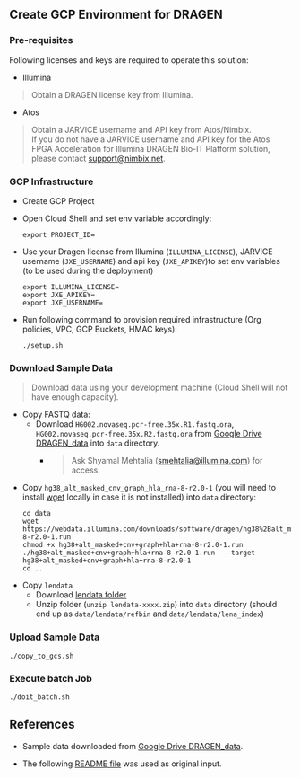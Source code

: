 ## Create GCP Environment for DRAGEN

### Pre-requisites

Following licenses and keys are required to operate this solution:
* Illumina 
> Obtain a DRAGEN license key from Illumina.  
* Atos
> Obtain a JARVICE username and API key from  Atos/Nimbix.  
> If you do not have a JARVICE username and API key for the Atos FPGA Acceleration for Illumina DRAGEN Bio-IT Platform solution, please contact support@nimbix.net.

### GCP Infrastructure

* Create GCP Project
* Open Cloud Shell and set env variable accordingly:
  ```shell
  export PROJECT_ID=
  ```

* Use your Dragen license from Illumina (`ILLUMINA_LICENSE`), JARVICE username (`JXE_USERNAME`) and api key (`JXE_APIKEY`)to set env variables (to be used during the deployment)
  ```shell
  export ILLUMINA_LICENSE=
  export JXE_APIKEY=
  export JXE_USERNAME=
  ```
* Run following command to provision required infrastructure (Org policies, VPC, GCP Buckets, HMAC keys):
  ```shell
  ./setup.sh
  ```

### Download Sample Data

> Download data using your development machine (Cloud Shell will not have enough capacity). 

* Copy FASTQ data:
  * Download `HG002.novaseq.pcr-free.35x.R1.fastq.ora`, `HG002.novaseq.pcr-free.35x.R2.fastq.ora` from [Google Drive DRAGEN_data](https://drive.google.com/corp/drive/folders/16qFUVK-QNGtiNnr4yO-JCZnBNHvrGC11) into `data` directory.
    * > Ask Shyamal Mehtalia (smehtalia@illumina.com) for access. 
* Copy `hg38_alt_masked_cnv_graph_hla_rna-8-r2.0-1` (you will need to install [wget](https://www.gnu.org/software/wget/) locally in case it is not installed) into `data` directory:
  ```shell
  cd data
  wget https://webdata.illumina.com/downloads/software/dragen/hg38%2Balt_masked%2Bcnv%2Bgraph%2Bhla%2Brna-8-r2.0-1.run
  chmod +x hg38+alt_masked+cnv+graph+hla+rna-8-r2.0-1.run
  ./hg38+alt_masked+cnv+graph+hla+rna-8-r2.0-1.run  --target hg38+alt_masked+cnv+graph+hla+rna-8-r2.0-1
  cd ..
  ```
* Copy `lendata`
  * Download [lendata folder](https://drive.google.com/corp/drive/folders/1pOFmVh8YwsH1W9e8En7jxzEYF_0O2rmr)
  * Unzip folder (`unzip lendata-xxxx.zip`) into `data` directory (should end up as `data/lendata/refbin` and `data/lendata/lena_index`)


### Upload Sample Data      
```shell
./copy_to_gcs.sh
```

### Execute batch Job

```shell
./doit_batch.sh
```

## References
* Sample data downloaded from  [Google Drive DRAGEN_data](https://drive.google.com/corp/drive/folders/1nwewtQCu2KarG-zw_pv4XZhwS8XOc2lo).

* The following [README file](https://docs.google.com/document/d/1Uawxi4UrY_jjsD6Mp-n1o-_gMUB6eSMA5vIWdhVHS3U/edit#heading=h.z1g5ff2ylnea) was used as original input. 

